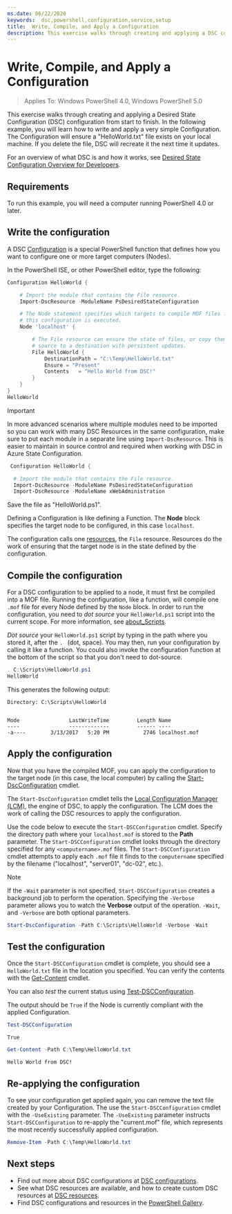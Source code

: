 ```yaml
---
ms.date: 06/22/2020
keywords:  dsc,powershell,configuration,service,setup
title:  Write, Compile, and Apply a Configuration
description: This exercise walks through creating and applying a DSC configuration from start to finish. In the following example, you will learn how to write and apply a very simple Configuration
---
```

# Write, Compile, and Apply a Configuration

> Applies To: Windows PowerShell 4.0, Windows PowerShell 5.0

This exercise walks through creating and applying a Desired State Configuration (DSC) configuration
from start to finish. In the following example, you will learn how to write and apply a very simple
Configuration. The Configuration will ensure a "HelloWorld.txt" file exists on your local machine.
If you delete the file, DSC will recreate it the next time it updates.

For an overview of what DSC is and how it works, see
[Desired State Configuration Overview for Developers](../overview.md).

## Requirements

To run this example, you will need a computer running PowerShell 4.0 or later.

## Write the configuration

A DSC [Configuration](configurations.md) is a special PowerShell function that defines how you want
to configure one or more target computers (Nodes).

In the PowerShell ISE, or other PowerShell editor, type the following:

```powershell
Configuration HelloWorld {

    # Import the module that contains the File resource.
    Import-DscResource -ModuleName PsDesiredStateConfiguration

    # The Node statement specifies which targets to compile MOF files for, when
    # this configuration is executed.
    Node 'localhost' {

        # The File resource can ensure the state of files, or copy them from a
        # source to a destination with persistent updates.
        File HelloWorld {
            DestinationPath = "C:\Temp\HelloWorld.txt"
            Ensure = "Present"
            Contents   = "Hello World from DSC!"
        }
    }
}
HelloWorld
```

> [!IMPORTANT]
> In more advanced scenarios where multiple modules need to be imported so you can work with many
> DSC Resources in the same configuration, make sure to put each module in a separate line using
> `Import-DscResource`. This is easier to maintain in source control and required when working with
> DSC in Azure State Configuration.
>
> ```powershell
>  Configuration HelloWorld {
>
>   # Import the module that contains the File resource.
>   Import-DscResource -ModuleName PsDesiredStateConfiguration
>   Import-DscResource -ModuleName xWebAdministration
>
> ```

Save the file as "HelloWorld.ps1".

Defining a Configuration is like defining a Function. The **Node** block specifies the target node
to be configured, in this case `localhost`.

The configuration calls one [resources](../resources/resources.md), the `File` resource. Resources
do the work of ensuring that the target node is in the state defined by the configuration.

## Compile the configuration

For a DSC configuration to be applied to a node, it must first be compiled into a MOF file. Running
the configuration, like a function, will compile one `.mof` file for every Node defined by the
`Node` block. In order to run the configuration, you need to _dot source_ your `HelloWorld.ps1`
script into the current scope. For more information, see
[about_Scripts](/powershell/module/microsoft.powershell.core/about/about_scripts#script-scope-and-dot-sourcing).

<!-- markdownlint-disable MD038 -->
_Dot source_ your `HelloWorld.ps1` script by typing in the path where you stored it, after the `. `
(dot, space). You may then, run your configuration by calling it like a function. You could also
invoke the configuration function at the bottom of the script so that you don't need to dot-source.
<!-- markdownlint-enable MD038 -->

```powershell
. C:\Scripts\HelloWorld.ps1
HelloWorld
```

This generates the following output:

```Output
Directory: C:\Scripts\HelloWorld


Mode                LastWriteTime         Length Name
----                -------------         ------ ----
-a----        3/13/2017   5:20 PM           2746 localhost.mof
```

## Apply the configuration

Now that you have the compiled MOF, you can apply the configuration to the target node (in this
case, the local computer) by calling the
[Start-DscConfiguration](/powershell/module/psdesiredstateconfiguration/start-dscconfiguration)
cmdlet.

The `Start-DscConfiguration` cmdlet tells the
[Local Configuration Manager (LCM)](../managing-nodes/metaConfig.md), the engine of DSC, to apply
the configuration. The LCM does the work of calling the DSC resources to apply the configuration.

Use the code below to execute the `Start-DSCConfiguration` cmdlet. Specify the directory path where
your `localhost.mof` is stored to the **Path** parameter. The `Start-DSCConfiguration` cmdlet looks
through the directory specified for any `<computername>.mof` files. The `Start-DSCConfiguration`
cmdlet attempts to apply each `.mof` file it finds to the `computername` specified by the filename
("localhost", "server01", "dc-02", etc.).

> [!NOTE]
> If the `-Wait` parameter is not specified, `Start-DSCConfiguration` creates a background job to
> perform the operation. Specifying the `-Verbose` parameter allows you to watch the **Verbose**
> output of the operation. `-Wait`, and `-Verbose` are both optional parameters.

```powershell
Start-DscConfiguration -Path C:\Scripts\HelloWorld -Verbose -Wait
```

## Test the configuration

Once the `Start-DSCConfiguration` cmdlet is complete, you should see a `HelloWorld.txt` file in the
location you specified. You can verify the contents with the
[Get-Content](/powershell/module/microsoft.powershell.management/get-content) cmdlet.

You can also _test_ the current status using
[Test-DSCConfiguration](/powershell/module/psdesiredstateconfiguration/Test-DSCConfiguration).

The output should be `True` if the Node is currently compliant with the applied Configuration.

```powershell
Test-DSCConfiguration
```

```Output
True
```

```powershell
Get-Content -Path C:\Temp\HelloWorld.txt
```

```Output
Hello World from DSC!
```

## Re-applying the configuration

To see your configuration get applied again, you can remove the text file created by your
Configuration. The use the `Start-DSCConfiguration` cmdlet with the `-UseExisting` parameter. The
`-UseExisting` parameter instructs `Start-DSCConfiguration` to re-apply the "current.mof" file,
which represents the most recently successfully applied configuration.

```powershell
Remove-Item -Path C:\Temp\HelloWorld.txt
```

## Next steps

- Find out more about DSC configurations at [DSC configurations](configurations.md).
- See what DSC resources are available, and how to create custom DSC resources at [DSC resources](../resources/resources.md).
- Find DSC configurations and resources in the [PowerShell Gallery](https://www.powershellgallery.com/).
